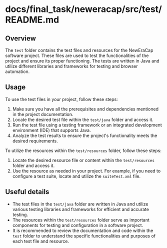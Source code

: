 # docs/final_task/neweracap/src/test/README.md

## Overview
The `test` folder contains the test files and resources for the NewEraCap software project. These files are used to test the functionalities of the project and ensure its proper functioning. The tests are written in Java and utilize different libraries and frameworks for testing and browser automation.

## Usage
To use the test files in your project, follow these steps:

1. Make sure you have all the prerequisites and dependencies mentioned in the project documentation.
2. Locate the desired test file within the `test/java` folder and access it.
3. Run the test file using a testing framework or an integrated development environment (IDE) that supports Java.
4. Analyze the test results to ensure the project's functionality meets the desired requirements.

To utilize the resources within the `test/resources` folder, follow these steps:

1. Locate the desired resource file or content within the `test/resources` folder and access it.
2. Use the resource as needed in your project. For example, if you need to configure a test suite, locate and utilize the `suiteTest.xml` file.

## Useful details
- The test files in the `test/java` folder are written in Java and utilize various testing libraries and frameworks for efficient and accurate testing.
- The resources within the `test/resources` folder serve as important components for testing and configuration in a software project.
- It is recommended to review the documentation and code within the `test` folder to understand the specific functionalities and purposes of each test file and resource.